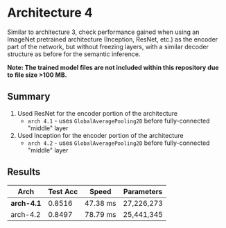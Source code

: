 # Architecture 4
Similar to architecture 3, check performance gained when using an ImageNet pretrained architecture (Inception, ResNet, etc.) as the encoder part of the network, but without freezing layers, with a similar decoder structure as before for the semantic inference.

**Note: The trained model files are not included within this repository due to file size >100 MB.**

## Summary
1. Used ResNet for the encoder portion of the architecture
   - `arch 4.1` - uses `GlobalAveragePooling2D` before fully-connected "middle" layer
2. Used Inception for the encoder portion of the architecture
   - `arch 4.2` - uses `GlobalAveragePooling2D` before fully-connected "middle" layer

## Results

Arch | Test Acc | Speed | Parameters
--- | --- | --- | ---
**arch-4.1** | 0.8516 | 47.38 ms | 27,226,273
arch-4.2 | 0.8497 | 78.79 ms | 25,441,345